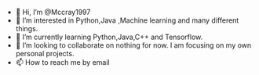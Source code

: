 - 👋 Hi, I’m @Mccray1997
- 👀 I’m interested in Python,Java ,Machine learning and many different things.
- 🌱 I’m currently learning Python,Java,C++ and Tensorflow. 
- 💞️ I’m looking to collaborate on nothing for now. I am focusing on my own personal projects.
- 📫 How to reach me by email 

<!---
Mccray1997/Mccray1997 is a ✨ special ✨ repository because its `README.md` (this file) appears on your GitHub profile.
You can click the Preview link to take a look at your changes.
--->
